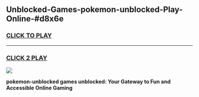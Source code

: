 
## Unblocked-Games-pokemon-unblocked-Play-Online-#d8x6e
<h3>
<a href="https://premium.freeplayer.one?title=pokemon-unblocked&ref=27F">CLICK TO PLAY</a></h3>
<hr>

<h3>
<a href="https://premium.freeplayer.one?title=pokemon-unblocked&ref=27F">CLICK 2 PLAY</a>
  
</h3>

<a href="https://premium.freeplayer.one?title=pokemon-unblocked&ref=27F"><img src="https://clearcache.store/games.png"></a>


**pokemon-unblocked games unblocked: Your Gateway to Fun and Accessible Online Gaming**
